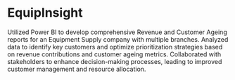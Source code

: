# EquipInsight

Utilized Power BI to develop comprehensive Revenue and Customer Ageing reports for an Equipment Supply company with multiple branches. Analyzed data to identify key customers and optimize prioritization strategies based on revenue contributions and customer ageing metrics. Collaborated with stakeholders to enhance decision-making processes, leading to improved customer management and resource allocation.
